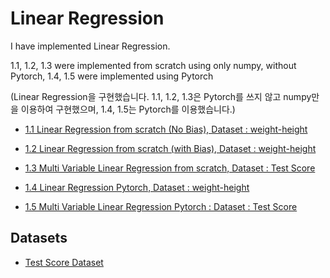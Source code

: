 # Linear Regression


I have implemented Linear Regression.  

1.1, 1.2, 1.3 were implemented from scratch using only numpy, without Pytorch, 1.4, 1.5 were implemented using Pytorch  

(Linear Regression을 구현했습니다. 1.1, 1.2, 1.3은 Pytorch를 쓰지 않고 numpy만을 이용하여 구현했으며, 1.4, 1.5는 Pytorch를 이용했습니다.)



- [1.1 Linear Regression from scratch (No Bias), Dataset : weight-height](1_Linear_Regression/1.1_Linear_Regression_from_scratch_No_Bias.py)

- [1.2 Linear Regression from scratch (with Bias), Dataset : weight-height](1_Linear_Regression/1.2_Linear_Regression_from_scratch_with_Bias.py)    

- [1.3 Multi Variable Linear Regression from scratch, Dataset : Test Score](1_Linear_Regression/1.3_Multi_Variable_Linear_Regression_from_scratch.py)    

- [1.4 Linear Regression Pytorch, Dataset : weight-height](1_Linear_Regression/1.4_Linear_Regression_Pytorch.py)     

- [1.5 Multi Variable Linear Regression Pytorch : Dataset : Test Score](1_Linear_Regression/1.5_Multi_Variable_Linear_Regression_Pytorch.py)      





## Datasets  

- [Test Score Dataset](../Datasets/data_test_score.csv)